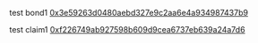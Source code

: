 test bond1
[0x3e59263d0480aebd327e9c2aa6e4a934987437b9](https://goerli.etherscan.io/address/0x3e59263d0480aebd327e9c2aa6e4a934987437b9)




test claim1
[0xf226749ab927598b609d9cea6737eb639a24a7d6](https://goerli.etherscan.io/address/0xf226749ab927598b609d9cea6737eb639a24a7d6)

